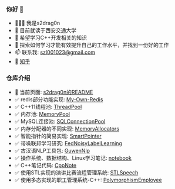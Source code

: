 ### 你好 👋
- 🧑🏽‍🚀 我是s2drag0n
- 🔭 目前就读于西安交通大学
- 🌱 希望学习C++开发相关的知识
- 🤔 探索如何学习才能有效提升自己的工作水平，并找到一份好的工作
- 📫 联系我: szl001023@gmail.com
- 🚀 [知乎](https://www.zhihu.com/people/wo-zhu-zou-lu-dai-feng)

### 仓库介绍
- 📖 当前页面: [s2drag0n的README](https://github.com/s2drag0n/s2drag0n)
- ✅ redis部分功能实现: [My-Own-Redis](https://github.com/s2drag0n/cpp-my-redis)
- ✅ C++11线程池: [ThreadPool](https://github.com/s2drag0n/cpp-toy-module/tree/main/ThreadPool)
- ✅ 内存池: [MemoryPool](https://github.com/s2drag0n/cpp-toy-module/tree/main/MemoryPool)
- ✅ MySQL连接池: [SQLConnectionPool](https://github.com/s2drag0n/cpp-toy-module/tree/main/SQLConnectionPool)
- ✅ 内存分配器的不同实现: [MemoryAllocators](https://github.com/s2drag0n/cpp-memory-allocators)
- ✅ 智能指针的简易实现: [SmartPointer](https://github.com/s2drag0n/cpp-smart-ptr-toy)
- ✅ 带噪联邦学习研究: [FedNoisyLabelLearning](https://github.com/s2drag0n/FedNoisyLabelLearning)
- ✅ 古汉语NLP工具包: [GuwenNlp](https://github.com/s2drag0n/guwenNLP)
- ✅ 操作系统、数据结构、Linux学习笔记: [notebook](https://github.com/s2drag0n/notebooks)
- ✅ C++笔记代码: [CppNote](https://github.com/s2drag0n/HeiMa_cpp_code)
- ✅ 使用STL实现的演讲比赛流程管理系统: [STLSpeech](https://github.com/s2drag0n/STL-based-speech-contest-process-management-system)
- ✅ 使用多态实现的职工管理系统-C++: [PolymorphismEmployee](https://github.com/s2drag0n/Employee-Management-System-Based-on-Polymorphism)
  
<!--
**s2drag0n/s2drag0n** is a ✨ _special_ ✨ repository because its `README.md` (this file) appears on your GitHub profile.

Here are some ideas to get you started:

- 🔭 I’m currently working on ...
- 🌱 I’m currently learning ...
- 👯 I’m looking to collaborate on ...
- 🤔 I’m looking for help with ...
- 💬 Ask me about ...
- 📫 How to reach me: ...
- 😄 Pronouns: ...
- ⚡ Fun fact: ...
-->
